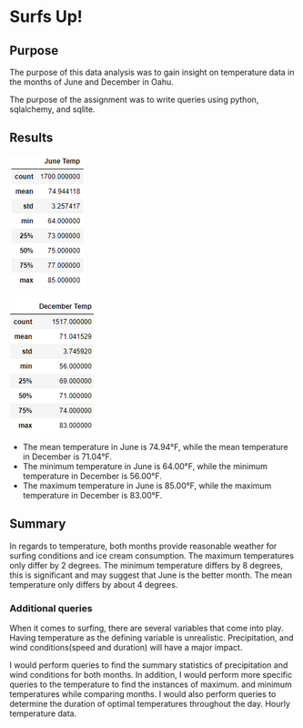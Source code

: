 # Surfs Up!

## Purpose
The purpose of this data analysis was to gain insight on temperature data in the months of June and December in Oahu.

The purpose of the assignment was to write queries using python, sqlalchemy, and sqlite.

## Results
![June Stats Summary](Resources/summary_june.png)

![December Stats Summary](Resources/summary_dec.png)

- The mean temperature in June is 74.94°F, while the mean temperature in December is 71.04°F.
- The minimum temperature in June is 64.00°F, while the minimum temperature in December is 56.00°F.
- The maximum temperature in June is 85.00°F, while the maximum temperature in December is 83.00°F.

## Summary
In regards to temperature, both months provide reasonable weather for surfing conditions and ice cream consumption.
The maximum temperatures only differ by 2 degrees. 
The minimum temperature differs by 8 degrees, this is significant and may suggest that June is the better month.
The mean temperature only differs by about 4 degrees.

### Additional queries
When it comes to surfing, there are several variables that come into play. Having temperature as the defining variable is unrealistic. 
Precipitation, and wind conditions(speed and duration) will have a major impact.

I would perform queries to find the summary statistics of precipitation and wind conditions for both months.
In addition, I would perform more specific queries to the temperature to find the instances of maximum. and minimum temperatures while comparing months. I would also perform queries to determine the duration of optimal temperatures throughout the day. Hourly temperature data.
